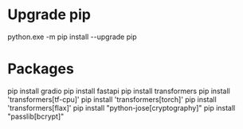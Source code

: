 # Upgrade pip
python.exe -m pip install --upgrade pip

# Packages
pip install gradio
pip install fastapi
pip install transformers
pip install 'transformers[tf-cpu]'
pip install 'transformers[torch]'
pip install 'transformers[flax]'
pip install "python-jose[cryptography]"
pip install "passlib[bcrypt]"